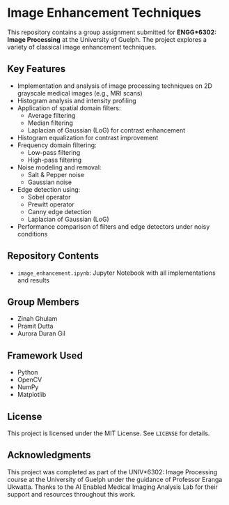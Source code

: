 # Image Enhancement Techniques

This repository contains a group assignment submitted for **ENGG*6302: Image Processing** at the University of Guelph. The project explores a variety of classical image enhancement techniques.

## Key Features

- Implementation and analysis of image processing techniques on 2D grayscale medical images (e.g., MRI scans)
- Histogram analysis and intensity profiling
- Application of spatial domain filters:
  - Average filtering
  - Median filtering
  - Laplacian of Gaussian (LoG) for contrast enhancement
- Histogram equalization for contrast improvement
- Frequency domain filtering:
  - Low-pass filtering
  - High-pass filtering
- Noise modeling and removal:
  - Salt & Pepper noise
  - Gaussian noise
- Edge detection using:
  - Sobel operator
  - Prewitt operator
  - Canny edge detection
  - Laplacian of Gaussian (LoG)
- Performance comparison of filters and edge detectors under noisy conditions

## Repository Contents

- `image_enhancement.ipynb`: Jupyter Notebook with all implementations and results
  
## Group Members

- Zinah Ghulam 
- Pramit Dutta
- Aurora Duran Gil
  
## Framework Used

- Python
- OpenCV
- NumPy
- Matplotlib

## License

This project is licensed under the MIT License. See `LICENSE` for details.

## Acknowledgments
This project was completed as part of the UNIV*6302: Image Processing course at the University of Guelph under the guidance of Professor Eranga Ukwatta. Thanks to the AI Enabled Medical Imaging Analysis Lab for their support and resources throughout this work.
